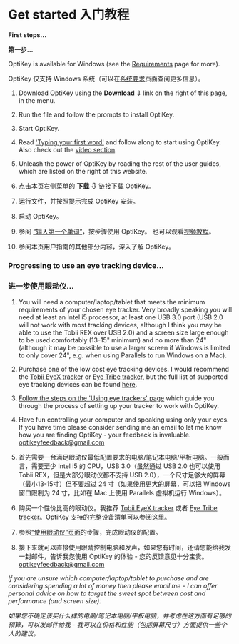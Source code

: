 Get started
入门教程
======

**First steps...**

**第一步...**

OptiKey is available for Windows (see the [Requirements](https://github.com/JuliusSweetland/OptiKey/wiki/Requirements) page for more).

OptiKey 仅支持 Windows 系统（可以在[系统要求](https://github.com/JuliusSweetland/OptiKey/wiki/Requirements)页面查阅更多信息）。

1. Download OptiKey using the **Download ⇩** link on the right of this page, in the menu.
2. Run the file and follow the prompts to install OptiKey.
3. Start OptiKey.
4. Read ['Typing your first word'](https://github.com/JuliusSweetland/OptiKey/wiki/Type-your-first-word) and follow along to start using OptiKey. Also check out the [video section](https://github.com/JuliusSweetland/OptiKey/wiki/Videos).
5. Unleash the power of OptiKey by reading the rest of the user guides, which are listed on the right of this website.

1. 点击本页右侧菜单的 **下载 ⇩** 链接下载 OptiKey。
2. 运行文件，并按照提示完成 OptiKey 安装。
3. 启动 OptiKey。
4. 参阅 [“输入第一个单词”](https://github.com/JuliusSweetland/OptiKey/wiki/Type-your-first-word)，按步骤使用 OptiKey。 也可以观看[视频教程](https://github.com/JuliusSweetland/OptiKey/wiki/Videos)。
5. 参阅本页用户指南的其他部分内容，深入了解 OptiKey。

### Progressing to use an eye tracking device...
### 进一步使用眼动仪...

1. You will need a computer/laptop/tablet that meets the minimum requirements of your chosen eye tracker. Very broadly speaking you will need at least an Intel i5 processor, at least one USB 3.0 port (USB 2.0 will not work with most tracking devices, although I think you may be able to use the Tobii REX over USB 2.0) and a screen size large enough to be used comfortably (13-15" minimum) and no more than 24" (although it may be possible to use a larger screen if Windows is limited to only cover 24", e.g. when using Parallels to run Windows on a Mac).
2. Purchase one of the low cost eye tracking devices. I would recommend the [Tobii EyeX tracker](http://www.tobii.com/en/eye-experience/buy/) or [Eye Tribe tracker](https://theeyetribe.com/products/), but the full list of supported eye tracking devices can be found [here](https://github.com/JuliusSweetland/OptiKey/wiki/Supported-eye-trackers).
3. [Follow the steps on the 'Using eye trackers' page](https://github.com/JuliusSweetland/OptiKey/wiki/Using-eye-trackers) which guide you through the process of setting up your tracker to work with OptiKey.
4. Have fun controlling your computer and speaking using only your eyes. If you have time please consider sending me an email to let me know how you are finding OptiKey - your feedback is invaluable. [optikeyfeedback@gmail.com](mailto:optikeyfeedback@gmail.com)

1. 首先需要一台满足眼动仪最低配置要求的电脑/笔记本电脑/平板电脑。一般而言，需要至少 Intel i5 的 CPU，USB 3.0（虽然通过 USB 2.0 也可以使用 Tobii REX，但是大部分眼动仪都不支持 USB 2.0），一个尺寸足够大的屏幕（最小13-15寸）但不要超过 24 寸（如果使用更大的屏幕，可以把 Windows 窗口限制为 24 寸，比如在 Mac 上使用 Parallels 虚拟机运行 Windows）。
2. 购买一个性价比高的眼动仪。我推荐 [Tobii EyeX tracker](http://www.tobii.com/en/eye-experience/buy/) 或者 [Eye Tribe tracker](https://theeyetribe.com/products/)。OptiKey 支持的完整设备清单可以参阅[这里](https://github.com/JuliusSweetland/OptiKey/wiki/Supported-eye-trackers)。
3. 参照[“使用眼动仪”页面](https://github.com/JuliusSweetland/OptiKey/wiki/Using-eye-trackers)的步骤，完成眼动仪的配置。
4. 接下来就可以直接使用眼睛控制电脑和发声，如果您有时间，还请您能给我发一封邮件，告诉我您使用 OptiKey 的体验 - 您的反馈意见十分宝贵。[optikeyfeedback@gmail.com](mailto:optikeyfeedback@gmail.com)

*If you are unsure which computer/laptop/tablet to purchase and are considering spending a lot of money then please email me - I can offer personal advice on how to target the sweet spot between cost and performance (and screen size).*

*如果您不确定该买什么样的电脑/笔记本电脑/平板电脑，并考虑在这方面有足够的预算，可以发邮件给我 - 我可以在价格和性能（包括屏幕尺寸）方面提供一些个人的建议。*
